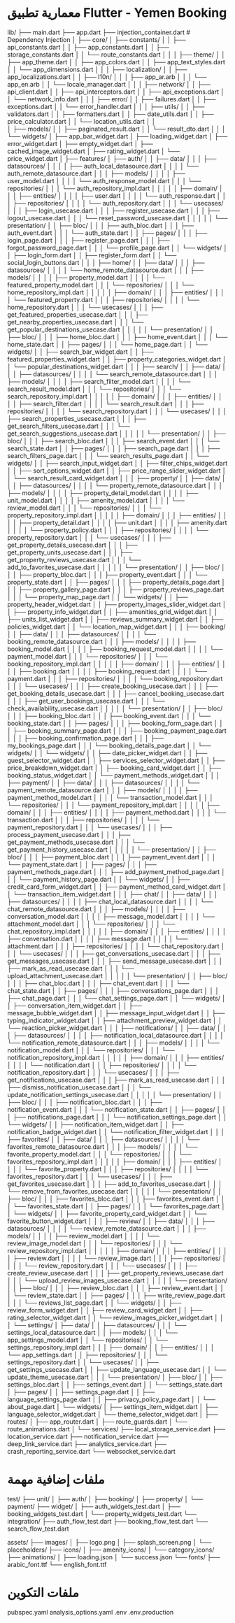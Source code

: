 # معمارية تطبيق Flutter - Yemen Booking

lib/
├── main.dart
├── app.dart
├── injection_container.dart  # Dependency Injection
│
├── core/
│   ├── constants/
│   │   ├── api_constants.dart
│   │   ├── app_constants.dart
│   │   ├── storage_constants.dart
│   │   └── route_constants.dart
│   │
│   ├── theme/
│   │   ├── app_theme.dart
│   │   ├── app_colors.dart
│   │   ├── app_text_styles.dart
│   │   └── app_dimensions.dart
│   │
│   ├── localization/
│   │   ├── app_localizations.dart
│   │   ├── l10n/
│   │   │   ├── app_ar.arb
│   │   │   └── app_en.arb
│   │   └── locale_manager.dart
│   │
│   ├── network/
│   │   ├── api_client.dart
│   │   ├── api_interceptors.dart
│   │   ├── api_exceptions.dart
│   │   └── network_info.dart
│   │
│   ├── error/
│   │   ├── failures.dart
│   │   ├── exceptions.dart
│   │   └── error_handler.dart
│   │
│   ├── utils/
│   │   ├── validators.dart
│   │   ├── formatters.dart
│   │   ├── date_utils.dart
│   │   ├── price_calculator.dart
│   │   └── location_utils.dart
│   │   
│   ├── models/
│   │   ├── paginated_result.dart
│   │   └── result_dto.dart
│   │
│   └── widgets/
│       ├── app_bar_widget.dart
│       ├── loading_widget.dart
│       ├── error_widget.dart
│       ├── empty_widget.dart
│       ├── cached_image_widget.dart
│       ├── rating_widget.dart
│       └── price_widget.dart
│
├── features/
│   ├── auth/
│   │   ├── data/
│   │   │   ├── datasources/
│   │   │   │   ├── auth_local_datasource.dart
│   │   │   │   └── auth_remote_datasource.dart
│   │   │   ├── models/
│   │   │   │   ├── user_model.dart
│   │   │   │   └── auth_response_model.dart
│   │   │   └── repositories/
│   │   │       └── auth_repository_impl.dart
│   │   │
│   │   ├── domain/
│   │   │   ├── entities/
│   │   │   │   ├── user.dart
│   │   │   │   └── auth_response.dart
│   │   │   ├── repositories/
│   │   │   │   └── auth_repository.dart
│   │   │   └── usecases/
│   │   │       ├── login_usecase.dart
│   │   │       ├── register_usecase.dart
│   │   │       ├── logout_usecase.dart
│   │   │       └── reset_password_usecase.dart
│   │   │
│   │   └── presentation/
│   │       ├── bloc/
│   │       │   ├── auth_bloc.dart
│   │       │   ├── auth_event.dart
│   │       │   └── auth_state.dart
│   │       ├── pages/
│   │       │   ├── login_page.dart
│   │       │   ├── register_page.dart
│   │       │   ├── forgot_password_page.dart
│   │       │   └── profile_page.dart
│   │       └── widgets/
│   │           ├── login_form.dart
│   │           ├── register_form.dart
│   │           └── social_login_buttons.dart
│   │
│   ├── home/
│   │   ├── data/
│   │   │   ├── datasources/
│   │   │   │   └── home_remote_datasource.dart
│   │   │   ├── models/
│   │   │   │   ├── property_model.dart
│   │   │   │   └── featured_property_model.dart
│   │   │   └── repositories/
│   │   │       └── home_repository_impl.dart
│   │   │
│   │   ├── domain/
│   │   │   ├── entities/
│   │   │   │   └── featured_property.dart
│   │   │   ├── repositories/
│   │   │   │   └── home_repository.dart
│   │   │   └── usecases/
│   │   │       ├── get_featured_properties_usecase.dart
│   │   │       ├── get_nearby_properties_usecase.dart
│   │   │       └── get_popular_destinations_usecase.dart
│   │   │
│   │   └── presentation/
│   │       ├── bloc/
│   │       │   ├── home_bloc.dart
│   │       │   ├── home_event.dart
│   │       │   └── home_state.dart
│   │       ├── pages/
│   │       │   └── home_page.dart
│   │       └── widgets/
│   │           ├── search_bar_widget.dart
│   │           ├── featured_properties_widget.dart
│   │           ├── property_categories_widget.dart
│   │           └── popular_destinations_widget.dart
│   │
│   ├── search/
│   │   ├── data/
│   │   │   ├── datasources/
│   │   │   │   └── search_remote_datasource.dart
│   │   │   ├── models/
│   │   │   │   ├── search_filter_model.dart
│   │   │   │   └── search_result_model.dart
│   │   │   └── repositories/
│   │   │       └── search_repository_impl.dart
│   │   │
│   │   ├── domain/
│   │   │   ├── entities/
│   │   │   │   ├── search_filter.dart
│   │   │   │   └── search_result.dart
│   │   │   ├── repositories/
│   │   │   │   └── search_repository.dart
│   │   │   └── usecases/
│   │   │       ├── search_properties_usecase.dart
│   │   │       ├── get_search_filters_usecase.dart
│   │   │       └── get_search_suggestions_usecase.dart
│   │   │
│   │   └── presentation/
│   │       ├── bloc/
│   │       │   ├── search_bloc.dart
│   │       │   ├── search_event.dart
│   │       │   └── search_state.dart
│   │       ├── pages/
│   │       │   ├── search_page.dart
│   │       │   ├── search_filters_page.dart
│   │       │   └── search_results_page.dart
│   │       └── widgets/
│   │           ├── search_input_widget.dart
│   │           ├── filter_chips_widget.dart
│   │           ├── sort_options_widget.dart
│   │           ├── price_range_slider_widget.dart
│   │           └── search_result_card_widget.dart
│   │
│   ├── property/
│   │   ├── data/
│   │   │   ├── datasources/
│   │   │   │   └── property_remote_datasource.dart
│   │   │   ├── models/
│   │   │   │   ├── property_detail_model.dart
│   │   │   │   ├── unit_model.dart
│   │   │   │   ├── amenity_model.dart
│   │   │   │   └── review_model.dart
│   │   │   └── repositories/
│   │   │       └── property_repository_impl.dart
│   │   │
│   │   ├── domain/
│   │   │   ├── entities/
│   │   │   │   ├── property_detail.dart
│   │   │   │   ├── unit.dart
│   │   │   │   ├── amenity.dart
│   │   │   │   └── property_policy.dart
│   │   │   ├── repositories/
│   │   │   │   └── property_repository.dart
│   │   │   └── usecases/
│   │   │       ├── get_property_details_usecase.dart
│   │   │       ├── get_property_units_usecase.dart
│   │   │       ├── get_property_reviews_usecase.dart
│   │   │       └── add_to_favorites_usecase.dart
│   │   │
│   │   └── presentation/
│   │       ├── bloc/
│   │       │   ├── property_bloc.dart
│   │       │   ├── property_event.dart
│   │       │   └── property_state.dart
│   │       ├── pages/
│   │       │   ├── property_details_page.dart
│   │       │   ├── property_gallery_page.dart
│   │       │   ├── property_reviews_page.dart
│   │       │   └── property_map_page.dart
│   │       └── widgets/
│   │           ├── property_header_widget.dart
│   │           ├── property_images_slider_widget.dart
│   │           ├── property_info_widget.dart
│   │           ├── amenities_grid_widget.dart
│   │           ├── units_list_widget.dart
│   │           ├── reviews_summary_widget.dart
│   │           ├── policies_widget.dart
│   │           └── location_map_widget.dart
│   │
│   ├── booking/
│   │   ├── data/
│   │   │   ├── datasources/
│   │   │   │   └── booking_remote_datasource.dart
│   │   │   ├── models/
│   │   │   │   ├── booking_model.dart
│   │   │   │   ├── booking_request_model.dart
│   │   │   │   └── payment_model.dart
│   │   │   └── repositories/
│   │   │       └── booking_repository_impl.dart
│   │   │
│   │   ├── domain/
│   │   │   ├── entities/
│   │   │   │   ├── booking.dart
│   │   │   │   ├── booking_request.dart
│   │   │   │   └── payment.dart
│   │   │   ├── repositories/
│   │   │   │   └── booking_repository.dart
│   │   │   └── usecases/
│   │   │       ├── create_booking_usecase.dart
│   │   │       ├── get_booking_details_usecase.dart
│   │   │       ├── cancel_booking_usecase.dart
│   │   │       ├── get_user_bookings_usecase.dart
│   │   │       └── check_availability_usecase.dart
│   │   │
│   │   └── presentation/
│   │       ├── bloc/
│   │       │   ├── booking_bloc.dart
│   │       │   ├── booking_event.dart
│   │       │   └── booking_state.dart
│   │       ├── pages/
│   │       │   ├── booking_form_page.dart
│   │       │   ├── booking_summary_page.dart
│   │       │   ├── booking_payment_page.dart
│   │       │   ├── booking_confirmation_page.dart
│   │       │   ├── my_bookings_page.dart
│   │       │   └── booking_details_page.dart
│   │       └── widgets/
│   │       └── widgets/
│   │           ├── date_picker_widget.dart
│   │           ├── guest_selector_widget.dart
│   │           ├── services_selector_widget.dart
│   │           ├── price_breakdown_widget.dart
│   │           ├── booking_card_widget.dart
│   │           ├── booking_status_widget.dart
│   │           └── payment_methods_widget.dart
│   │
│   ├── payment/
│   │   ├── data/
│   │   │   ├── datasources/
│   │   │   │   └── payment_remote_datasource.dart
│   │   │   ├── models/
│   │   │   │   ├── payment_method_model.dart
│   │   │   │   └── transaction_model.dart
│   │   │   └── repositories/
│   │   │       └── payment_repository_impl.dart
│   │   │
│   │   ├── domain/
│   │   │   ├── entities/
│   │   │   │   ├── payment_method.dart
│   │   │   │   └── transaction.dart
│   │   │   ├── repositories/
│   │   │   │   └── payment_repository.dart
│   │   │   └── usecases/
│   │   │       ├── process_payment_usecase.dart
│   │   │       ├── get_payment_methods_usecase.dart
│   │   │       └── get_payment_history_usecase.dart
│   │   │
│   │   └── presentation/
│   │       ├── bloc/
│   │       │   ├── payment_bloc.dart
│   │       │   ├── payment_event.dart
│   │       │   └── payment_state.dart
│   │       ├── pages/
│   │       │   ├── payment_methods_page.dart
│   │       │   ├── add_payment_method_page.dart
│   │       │   └── payment_history_page.dart
│   │       └── widgets/
│   │           ├── credit_card_form_widget.dart
│   │           ├── payment_method_card_widget.dart
│   │           └── transaction_item_widget.dart
│   │
│   ├── chat/
│   │   ├── data/
│   │   │   ├── datasources/
│   │   │   │   ├── chat_local_datasource.dart
│   │   │   │   └── chat_remote_datasource.dart
│   │   │   ├── models/
│   │   │   │   ├── conversation_model.dart
│   │   │   │   ├── message_model.dart
│   │   │   │   └── attachment_model.dart
│   │   │   └── repositories/
│   │   │       └── chat_repository_impl.dart
│   │   │
│   │   ├── domain/
│   │   │   ├── entities/
│   │   │   │   ├── conversation.dart
│   │   │   │   ├── message.dart
│   │   │   │   └── attachment.dart
│   │   │   ├── repositories/
│   │   │   │   └── chat_repository.dart
│   │   │   └── usecases/
│   │   │       ├── get_conversations_usecase.dart
│   │   │       ├── get_messages_usecase.dart
│   │   │       ├── send_message_usecase.dart
│   │   │       ├── mark_as_read_usecase.dart
│   │   │       └── upload_attachment_usecase.dart
│   │   │
│   │   └── presentation/
│   │       ├── bloc/
│   │       │   ├── chat_bloc.dart
│   │       │   ├── chat_event.dart
│   │       │   └── chat_state.dart
│   │       ├── pages/
│   │       │   ├── conversations_page.dart
│   │       │   ├── chat_page.dart
│   │       │   └── chat_settings_page.dart
│   │       └── widgets/
│   │           ├── conversation_item_widget.dart
│   │           ├── message_bubble_widget.dart
│   │           ├── message_input_widget.dart
│   │           ├── typing_indicator_widget.dart
│   │           ├── attachment_preview_widget.dart
│   │           └── reaction_picker_widget.dart
│   │
│   ├── notifications/
│   │   ├── data/
│   │   │   ├── datasources/
│   │   │   │   ├── notification_local_datasource.dart
│   │   │   │   └── notification_remote_datasource.dart
│   │   │   ├── models/
│   │   │   │   └── notification_model.dart
│   │   │   └── repositories/
│   │   │       └── notification_repository_impl.dart
│   │   │
│   │   ├── domain/
│   │   │   ├── entities/
│   │   │   │   └── notification.dart
│   │   │   ├── repositories/
│   │   │   │   └── notification_repository.dart
│   │   │   └── usecases/
│   │   │       ├── get_notifications_usecase.dart
│   │   │       ├── mark_as_read_usecase.dart
│   │   │       ├── dismiss_notification_usecase.dart
│   │   │       └── update_notification_settings_usecase.dart
│   │   │
│   │   └── presentation/
│   │       ├── bloc/
│   │       │   ├── notification_bloc.dart
│   │       │   ├── notification_event.dart
│   │       │   └── notification_state.dart
│   │       ├── pages/
│   │       │   ├── notifications_page.dart
│   │       │   └── notification_settings_page.dart
│   │       └── widgets/
│   │           ├── notification_item_widget.dart
│   │           ├── notification_badge_widget.dart
│   │           └── notification_filter_widget.dart
│   │
│   ├── favorites/
│   │   ├── data/
│   │   │   ├── datasources/
│   │   │   │   └── favorites_remote_datasource.dart
│   │   │   ├── models/
│   │   │   │   └── favorite_property_model.dart
│   │   │   └── repositories/
│   │   │       └── favorites_repository_impl.dart
│   │   │
│   │   ├── domain/
│   │   │   ├── entities/
│   │   │   │   └── favorite_property.dart
│   │   │   ├── repositories/
│   │   │   │   └── favorites_repository.dart
│   │   │   └── usecases/
│   │   │       ├── get_favorites_usecase.dart
│   │   │       ├── add_to_favorites_usecase.dart
│   │   │       └── remove_from_favorites_usecase.dart
│   │   │
│   │   └── presentation/
│   │       ├── bloc/
│   │       │   ├── favorites_bloc.dart
│   │       │   ├── favorites_event.dart
│   │       │   └── favorites_state.dart
│   │       ├── pages/
│   │       │   └── favorites_page.dart
│   │       └── widgets/
│   │           ├── favorite_property_card_widget.dart
│   │           └── favorite_button_widget.dart
│   │
│   ├── review/
│   │   ├── data/
│   │   │   ├── datasources/
│   │   │   │   └── review_remote_datasource.dart
│   │   │   ├── models/
│   │   │   │   ├── review_model.dart
│   │   │   │   └── review_image_model.dart
│   │   │   └── repositories/
│   │   │       └── review_repository_impl.dart
│   │   │
│   │   ├── domain/
│   │   │   ├── entities/
│   │   │   │   ├── review.dart
│   │   │   │   └── review_image.dart
│   │   │   ├── repositories/
│   │   │   │   └── review_repository.dart
│   │   │   └── usecases/
│   │   │       ├── create_review_usecase.dart
│   │   │       ├── get_property_reviews_usecase.dart
│   │   │       └── upload_review_images_usecase.dart
│   │   │
│   │   └── presentation/
│   │       ├── bloc/
│   │       │   ├── review_bloc.dart
│   │       │   ├── review_event.dart
│   │       │   └── review_state.dart
│   │       ├── pages/
│   │       │   ├── write_review_page.dart
│   │       │   └── reviews_list_page.dart
│   │       └── widgets/
│   │           ├── review_form_widget.dart
│   │           ├── review_card_widget.dart
│   │           ├── rating_selector_widget.dart
│   │           └── review_images_picker_widget.dart
│   │
│   └── settings/
│       ├── data/
│       │   ├── datasources/
│       │   │   └── settings_local_datasource.dart
│       │   ├── models/
│       │   │   └── app_settings_model.dart
│       │   └── repositories/
│       │       └── settings_repository_impl.dart
│       │
│       ├── domain/
│       │   ├── entities/
│       │   │   └── app_settings.dart
│       │   ├── repositories/
│       │   │   └── settings_repository.dart
│       │   └── usecases/
│       │       ├── get_settings_usecase.dart
│       │       ├── update_language_usecase.dart
│       │       └── update_theme_usecase.dart
│       │
│       └── presentation/
│           ├── bloc/
│           │   ├── settings_bloc.dart
│           │   ├── settings_event.dart
│           │   └── settings_state.dart
│           ├── pages/
│           │   ├── settings_page.dart
│           │   ├── language_settings_page.dart
│           │   ├── privacy_policy_page.dart
│           │   └── about_page.dart
│           └── widgets/
│               ├── settings_item_widget.dart
│               ├── language_selector_widget.dart
│               └── theme_selector_widget.dart
│
├── routes/
│   ├── app_router.dart
│   ├── route_guards.dart
│   └── route_animations.dart
│
└── services/
    ├── local_storage_service.dart
    ├── location_service.dart
    ├── notification_service.dart
    ├── deep_link_service.dart
    ├── analytics_service.dart
    ├── crash_reporting_service.dart
    └── websocket_service.dart

# ملفات إضافية مهمة

test/
├── unit/
│   ├── auth/
│   ├── booking/
│   ├── property/
│   └── payment/
├── widget/
│   ├── auth_widgets_test.dart
│   ├── booking_widgets_test.dart
│   └── property_widgets_test.dart
└── integration/
    ├── auth_flow_test.dart
    ├── booking_flow_test.dart
    └── search_flow_test.dart

assets/
├── images/
│   ├── logo.png
│   ├── splash_screen.png
│   └── placeholders/
├── icons/
│   ├── amenity_icons/
│   └── category_icons/
├── animations/
│   ├── loading.json
│   └── success.json
└── fonts/
    ├── arabic_font.ttf
    └── english_font.ttf

# ملفات التكوين

pubspec.yaml
analysis_options.yaml
.env
.env.production